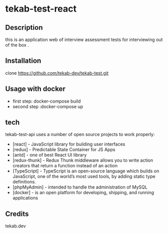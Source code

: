 # tekab-test-react

## Description
this is an application web of interview assessment tests for interviewing out of the box .
## Installation
clone https://github.com/tekab-dev/tekab-test.git
## Usage with docker
- first step: docker-compose build 
- second step :docker-compose up 
## tech
tekab-test-api uses a number of open source projects to work properly:
- [react] -  JavaScript library for building user interfaces
- [redux] - Predictable State Container for JS Apps
- [antd] - one of best React UI library
- [redux-thunk] - Redux Thunk middleware allows you to write action creators that return a function instead of an action
- [TypeScript] - TypeScript is an open-source language which builds on JavaScript, one of the world’s most used tools, by adding static type definitions.
- [phpMyAdmin] - intended to handle the administration of MySQL
- [docker] - is an open platform for developing, shipping, and running applications

## Credits
tekab.dev

